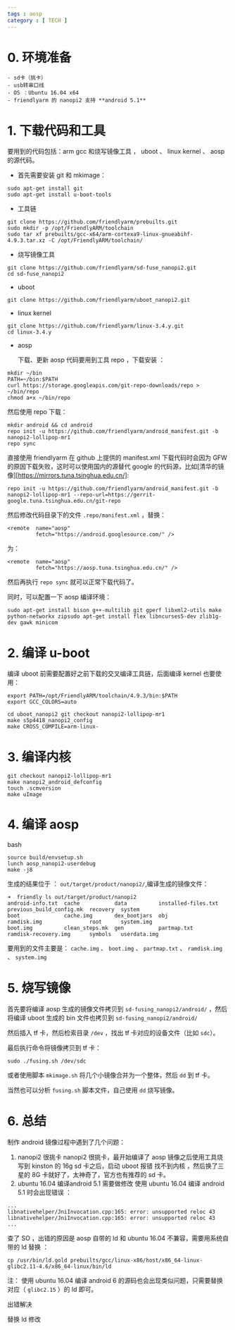 ```yaml
---
tags : aosp 
category : [ TECH ]
---
```



# 0. 环境准备

    - sd卡（挑卡）
    - usb转串口线
    - OS ：Ubuntu 16.04 x64 
    - friendlyarm 的 nanopi2 支持 **android 5.1**
    
# 1. 下载代码和工具

要用到的代码包括：arm gcc 和烧写镜像工具 ， uboot 、 linux kernel 、 aosp 的源代码。

- 首先需要安装 git 和 mkimage：

```
sudo apt-get install git
sudo apt-get install u-boot-tools
```

- 工具链

```
git clone https://github.com/friendlyarm/prebuilts.git 
sudo mkdir -p /opt/FriendlyARM/toolchain 
sudo tar xf prebuilts/gcc-x64/arm-cortexa9-linux-gnueabihf-4.9.3.tar.xz -C /opt/FriendlyARM/toolchain/
```

- 烧写镜像工具

```
git clone https://github.com/friendlyarm/sd-fuse_nanopi2.git 
cd sd-fuse_nanopi2
```

- uboot

```
git clone https://github.com/friendlyarm/uboot_nanopi2.git 

```

- linux kernel

```
git clone https://github.com/friendlyarm/linux-3.4.y.git 
cd linux-3.4.y 
```

- aosp

  下载、更新 aosp 代码要用到工具 repo ，下载安装 ：

```
mkdir ~/bin
PATH=~/bin:$PATH
curl https://storage.googleapis.com/git-repo-downloads/repo > ~/bin/repo
chmod a+x ~/bin/repo
```

  然后使用 repo 下载：

```
mkdir android && cd android 
repo init -u https://github.com/friendlyarm/android_manifest.git -b nanopi2-lollipop-mr1
repo sync
```

  直接使用 friendlyarm 在 github 上提供的 manifest.xml 下载代码时会因为 GFW 的原因下载失败，这时可以使用国内的源替代 google 的代码源，比如[清华的镜像][https://mirrors.tuna.tsinghua.edu.cn/]:

```
repo init -u https://github.com/friendlyarm/android_manifest.git -b nanopi2-lollipop-mr1 --repo-url=https://gerrit-google.tuna.tsinghua.edu.cn/git-repo
```

  然后修改代码目录下的文件 `.repo/manifest.xml` ，替换：

```
<remote  name="aosp"
         fetch="https://android.googlesource.com/" />
```

  为：

```
<remote  name="aosp"
         fetch="https://aosp.tuna.tsinghua.edu.cn/" />
```

  然后再执行 `repo sync` 就可以正常下载代码了。

  同时，可以配置一下 aosp 编译环境：

  ```
  sudo apt-get install bison g++-multilib git gperf libxml2-utils make python-networkx zipsudo apt-get install flex libncurses5-dev zlib1g-dev gawk minicom
  ```

# 2. 编译 u-boot

编译 uboot 前需要配置好之前下载的交叉编译工具链，后面编译 kernel 也要使用：

```
export PATH=/opt/FriendlyARM/toolchain/4.9.3/bin:$PATH
export GCC_COLORS=auto
```

```
cd uboot_nanopi2 git checkout nanopi2-lollipop-mr1 
make s5p4418_nanopi2_config 
make CROSS_COMPILE=arm-linux-
```

# 3. 编译内核

```
git checkout nanopi2-lollipop-mr1
make nanopi2_android_defconfig 
touch .scmversion 
make uImage
```

# 4. 编译 aosp

bash

```
source build/envsetup.sh 
lunch aosp_nanopi2-userdebug 
make -j8
```

生成的结果位于 ： `out/target/product/nanopi2/`,编译生成的镜像文件：

```
➜  friendly ls out/target/product/nanopi2
android-info.txt  cache           data          installed-files.txt  previous_build_config.mk  recovery  system
boot              cache.img       dex_bootjars  obj                  ramdisk.img               root      system.img
boot.img          clean_steps.mk  gen           partmap.txt          ramdisk-recovery.img      symbols   userdata.img
```

要用到的文件主要是： `cache.img` 、 `boot.img` 、 `partmap.txt` 、 `ramdisk.img` 、 `system.img`



# 5. 烧写镜像

首先要将编译 aosp 生成的镜像文件拷贝到 `sd-fusing_nanopi2/android/` ，然后将编译 uboot 生成的 bin 文件也拷贝到 `sd-fusing_nanopi2/android/` 

然后插入 tf 卡，然后检索目录 `/dev` ，找出 tf 卡对应的设备文件（比如 `sdc`）。

最后执行命令将镜像拷贝到 tf 卡：

```
sudo ./fusing.sh /dev/sdc
```

或者使用脚本 `mkimage.sh` 将几个小镜像合并为一个整体，然后 `dd` 到 tf 卡。

当然也可以分析 `fusing.sh` 脚本文件，自己使用 `dd` 烧写镜像。


# 6. 总结

制作 android 镜像过程中遇到了几个问题：

1. nanopi2 很挑卡
  nanopi2 很挑卡，最开始编译了 aosp 镜像之后使用工具烧写到 kinston 的 16g sd 卡之后，启动 uboot 报错 找不到内核 ，然后换了三星的 8G 卡就好了，太神奇了，官方也有推荐的 sd 卡。
2. ubuntu 16.04 编译android 5.1 需要做修改
  使用 ubuntu 16.04 编译 android 5.1 时会出现错误 ：

```
...
libnativehelper/JniInvocation.cpp:165: error: unsupported reloc 43
libnativehelper/JniInvocation.cpp:165: error: unsupported reloc 43
...
```

  查了 SO ，出错的原因是 aosp 自带的 ld 和 ubuntu 16.04 不兼容，需要用系统自带的 ld 替换 ：

```
cp /usr/bin/ld.gold prebuilts/gcc/linux-x86/host/x86_64-linux-glibc2.11-4.6/x86_64-linux/bin/ld
```

  注： 使用 ubuntu 16.04 编译 android 6 的源码也会出现类似问题，只需要替换对应（ `glibc2.15` ）的 ld 即可。


出错解决

替换 ld
修改